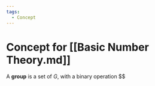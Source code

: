 ```yaml
---
tags:
  - Concept
---
```

# Concept for [[Basic Number Theory.md]]

A **group** is a set of $G$, with a binary operation $\$  
